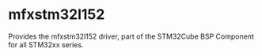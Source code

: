 # mfxstm32l152
Provides the mfxstm32l152 driver, part of the STM32Cube BSP Component for all STM32xx series.
